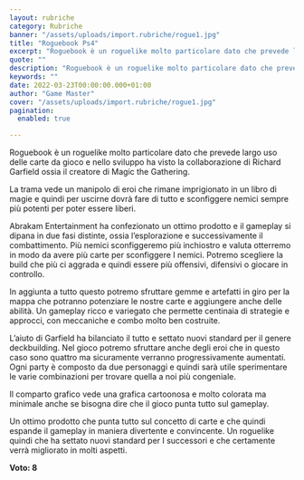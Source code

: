 ```yaml
---
layout: rubriche
category: Rubriche
banner: "/assets/uploads/import.rubriche/rogue1.jpg"
title: "Roguebook Ps4"
excerpt: "Roguebook è un roguelike molto particolare dato che prevede largo uso delle carte da gioco e nello sviluppo ha visto la collaborazione di Richard Garfield ossia il creatore di Magic the Gathering. La trama vede un manipolo di eroi che rimane imprigionato in un libro di magie e quindi per uscirne dovrà fare di tutto [&hellip"
quote: ""
description: "Roguebook è un roguelike molto particolare dato che prevede largo uso delle carte da gioco e nello sviluppo ha visto la collaborazione di Richard Garfield ossia il creatore di Magic the Gathering. La trama vede un manipolo di eroi che rimane imprigionato in un libro di magie e quindi per uscirne dovrà fare di tutto [&hellip"
keywords: ""
date: 2022-03-23T00:00:00.000+01:00
author: "Game Master"
cover: "/assets/uploads/import.rubriche/rogue1.jpg"
pagination:
  enabled: true

---
```


Roguebook è un roguelike molto particolare dato che prevede largo uso delle carte da gioco e nello sviluppo ha visto la collaborazione di Richard Garfield ossia il creatore di Magic the Gathering.

La trama vede un manipolo di eroi che rimane imprigionato in un libro di magie e quindi per uscirne dovrà fare di tutto e sconfiggere nemici sempre più potenti per poter essere liberi.

Abrakam Entertainment ha confezionato un ottimo prodotto e il gameplay si dipana in due fasi distinte, ossia l’esplorazione e successivamente il combattimento. Più nemici sconfiggeremo più inchiostro e valuta otterremo in modo da avere più carte per sconfiggere I nemici. Potremo scegliere la build che più ci aggrada e quindi essere più offensivi, difensivi o giocare in controllo.

In aggiunta a tutto questo potremo sfruttare gemme e artefatti in giro per la mappa che potranno potenziare le nostre carte e aggiungere anche delle abilità. Un gameplay ricco e variegato che permette centinaia di strategie e approcci, con meccaniche e combo molto ben costruite.

L’aiuto di Garfield ha bilanciato il tutto e settato nuovi standard per il genere deckbuilding. Nel gioco potremo sfruttare anche degli eroi che in questo caso sono quattro ma sicuramente verranno progressivamente aumentati. Ogni party è composto da due personaggi e quindi sarà utile sperimentare le varie combinazioni per trovare quella a noi più congeniale.

Il comparto grafico vede una grafica cartoonosa e molto colorata ma minimale anche se bisogna dire che il gioco punta tutto sul gameplay.

Un ottimo prodotto che punta tutto sul concetto di carte e che quindi espande il gameplay in maniera divertente e convincente. Un roguelike quindi che ha settato nuovi standard per I successori e che certamente verrà migliorato in molti aspetti.

**Voto: 8**